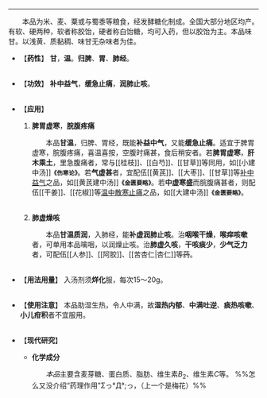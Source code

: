 ---
&emsp;&emsp;本品为米、麦、粟或与蜀黍等粮食，经发酵糖化制成。全国大部分地区均产。有软、硬两种，软者称胶饴，硬者称白饴糖，均可入药，但以胶饴为主。本品味甘。以浅黄、质黏稠、味甘无杂味者为佳。

- 【**药性**】
	**甘**，**温**。**归脾**、**胃**、**肺经**。<br></br>

- 【**功效**】
	**补中益气**，**缓急止痛**，**润肺止咳**。<br></br>

- 【**应用**】
	1. **脾胃虚寒**，**脘腹疼痛**
		
		&emsp;&emsp;本品**甘温**，归脾、胃经，既能**补益中气**，又能**缓急止痛**。适宜于脾胃虚寒，脘腹疼痛，喜温喜按，空腹时痛甚，食后稍安者。若**脾胃虚寒**，**肝木乘土**，里急腹痛者，常与[[桂枝]]、[[白芍]]、[[甘草]]等同用，如[[小建中汤]]**`《伤寒论》`**。若**气虚甚**者，宜配伍[[黄芪]]、[[大枣]]、[[甘草]]等<ins>补中益气</ins>之品，如[[黄芪建中汤]]**`《金匮要略》`**。若**中虚寒盛**而脘腹痛甚者，则配伍[[干姜]]、[[花椒]]等<ins>温中散寒止痛</ins>之品，如[[大建中汤]]**`《金匮要略》`**。<br></br>
	
	2. **肺虚燥咳**
		
		&emsp;&emsp;本品**甘温质润**，入肺经，能**补虚润肺止咳**。治**咽喉干燥**，**喉痒咳嗽**者，可单用本品噙咽，以润燥止咳。治**肺虚久咳**，**干咳痰少**，**少气乏力**者，可配伍[[人参]]、[[阿胶]]、[[苦杏仁|杏仁]]等~~药~~。<br></br>

- 【**用法用量**】
	入汤剂须**烊化**服，每次15～20g。<br></br>

- 【**使用注意**】
	本品助湿生热，令人中满，故**湿热内郁**、**中满吐逆**、**痰热咳嗽**、**小儿疳积**者不宜服用。<br></br>

- 【**现代研究**】
	* **化学成分**
		
		&emsp;&emsp;<dfn>本品</dfn>主要含麦芽糖、蛋白质、脂肪、维生素$B_{2}$、维生素$C$等。
		%%怎么又没介绍“药理作用”Σっ°Д°;っ，（上一个是梅花）%%
